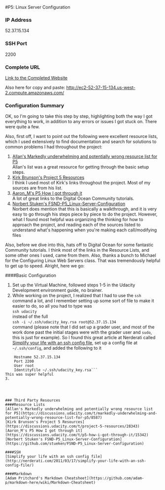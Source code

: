 #P5: Linux Server Configuration

### IP Address
52.37.15.134

### SSH Port
2200

### Complete URL
[Link to the Completed Website](http://ec2-52-37-15-134.us-west-2.compute.amazonaws.com/)

Also here for copy and paste:
http://ec2-52-37-15-134.us-west-2.compute.amazonaws.com/

### Configuration Summary
OK, so I'm going to take this step by step, highlighting both the way I got everything to work, in addition to any errors or issues I got stuck on. There were quite a few.

Also, first off, I want to point out the following were excellent resource lists, which I used extensively to find documentation and search for solutions to common problems I had throughout the project:

1. [Allan's Markedly underwhelming and potentially wrong resource list for P5](https://discussions.udacity.com/t/markedly-underwhelming-and-potentially-wrong-resource-list-for-p5/8587)  
Allan's list was a great resource for getting through the basic setup steps.  
2. [Kirk Brunson's Project 5 Resources](https://discussions.udacity.com/t/project-5-resources/28343)  
I think I used most of Kirk's links throughout the project. Most of my sources are from his list.  
3. [Aaron_M's P5 How I got through it](https://discussions.udacity.com/t/p5-how-i-got-through-it/15342)  
A lot of great links to the Digital Ocean Community tutorials.  
4. [Norbert Stuken's FSND-P5_Linux-Server-Configuration](https://github.com/stueken/FSND-P5_Linux-Server-Configuration)  
Norbert does mention that this is basically a walkthrough, and it is very easy to go through his steps piece by piece to do the project. However, what I found most helpful was organizing the thinking for how to approach the project, and reading each of the sources listed to understand what's happening when you're making each call/modifying files

Also, before we dive into this, hats off to Digital Ocean for some fantastic Community tutorials. I think most of the links in the Resource Lists, and some other ones I used, came from them. Also, thanks a bunch to Michael for the Configuring Linux Web Servers class. That was tremendously helpful to get up to speed. Alright, here we go:

####Basic Configuration
1. Set up the Virtual Machine, followed steps 1-5 in the Udacity Development environment guide, no brainer.
2. While working on the project, I realized that I had to use the `ssh` command a lot, and I remember setting up some sort of file to make it easier to do, so all you had to type was  
`ssh udacity`  
instead of the full  
`ssh -i ~/.ssh/udacity_key.rsa root@52.37.15.134`  
command (please note that I did set up a grader user, and most of the work done past the initial stages were with the grader user and `sudo`, this is just for example). So I found this great article at Nerderati called [Simplify your life with an ssh config file](http://nerderati.com/2011/03/17/simplify-your-life-with-an-ssh-config-file/), set up a config file at `~/.ssh/config`, and added the following to it
```Host udacity  
    Hostname 52.37.15.134  
    Port 2200  
    User root  
    IdentityFile ~/.ssh/udacity_key.rsa```  
This was super helpful
3. 




### Third Party Resources
####Resource Lists
[Allan's Markedly underwhelming and potentially wrong resource list for P5](https://discussions.udacity.com/t/markedly-underwhelming-and-potentially-wrong-resource-list-for-p5/8587)  
[Kirk Brunson's Project 5 Resources](https://discussions.udacity.com/t/project-5-resources/28343)  
[Aaron_M's P5 How I got through it](https://discussions.udacity.com/t/p5-how-i-got-through-it/15342)  
[Norbert Stuken's FSND-P5_Linux-Server-Configuration](https://github.com/stueken/FSND-P5_Linux-Server-Configuration)  

####SSH
[Simplify your life with an ssh config file](http://nerderati.com/2011/03/17/simplify-your-life-with-an-ssh-config-file/)  

####Markdown
[Adam Pritchard's Markdown Cheatsheet](https://github.com/adam-p/markdown-here/wiki/Markdown-Cheatsheet)  

